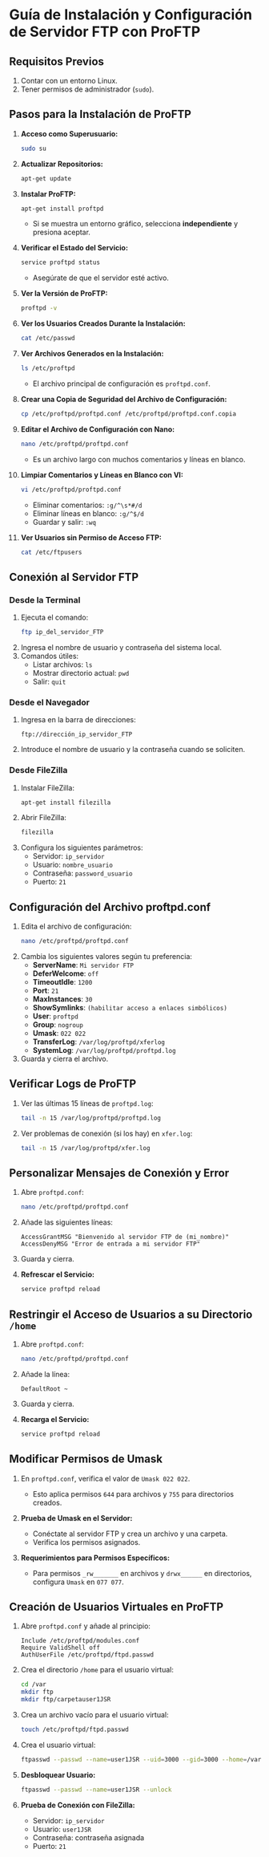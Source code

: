 
# Guía de Instalación y Configuración de Servidor FTP con ProFTP

## Requisitos Previos
1. Contar con un entorno Linux.
2. Tener permisos de administrador (`sudo`).

## Pasos para la Instalación de ProFTP

1. **Acceso como Superusuario:**
   ```bash
   sudo su
   ```

2. **Actualizar Repositorios:**
   ```bash
   apt-get update
   ```

3. **Instalar ProFTP:**
   ```bash
   apt-get install proftpd
   ```
   - Si se muestra un entorno gráfico, selecciona **independiente** y presiona aceptar.

4. **Verificar el Estado del Servicio:**
   ```bash
   service proftpd status
   ```
   - Asegúrate de que el servidor esté activo.

5. **Ver la Versión de ProFTP:**
   ```bash
   proftpd -v
   ```

6. **Ver los Usuarios Creados Durante la Instalación:**
   ```bash
   cat /etc/passwd
   ```

7. **Ver Archivos Generados en la Instalación:**
   ```bash
   ls /etc/proftpd
   ```
   - El archivo principal de configuración es `proftpd.conf`.

8. **Crear una Copia de Seguridad del Archivo de Configuración:**
   ```bash
   cp /etc/proftpd/proftpd.conf /etc/proftpd/proftpd.conf.copia
   ```

9. **Editar el Archivo de Configuración con Nano:**
   ```bash
   nano /etc/proftpd/proftpd.conf
   ```
   - Es un archivo largo con muchos comentarios y líneas en blanco.

10. **Limpiar Comentarios y Líneas en Blanco con VI:**
    ```bash
    vi /etc/proftpd/proftpd.conf
    ```
    - Eliminar comentarios: `:g/^\s*#/d`
    - Eliminar líneas en blanco: `:g/^$/d`
    - Guardar y salir: `:wq`

11. **Ver Usuarios sin Permiso de Acceso FTP:**
    ```bash
    cat /etc/ftpusers
    ```

## Conexión al Servidor FTP

### Desde la Terminal
1. Ejecuta el comando:
   ```bash
   ftp ip_del_servidor_FTP
   ```
2. Ingresa el nombre de usuario y contraseña del sistema local.
3. Comandos útiles:
   - Listar archivos: `ls`
   - Mostrar directorio actual: `pwd`
   - Salir: `quit`

### Desde el Navegador
1. Ingresa en la barra de direcciones:
   ```
   ftp://dirección_ip_servidor_FTP
   ```
2. Introduce el nombre de usuario y la contraseña cuando se soliciten.

### Desde FileZilla
1. Instalar FileZilla:
   ```bash
   apt-get install filezilla
   ```
2. Abrir FileZilla:
   ```bash
   filezilla
   ```
3. Configura los siguientes parámetros:
   - Servidor: `ip_servidor`
   - Usuario: `nombre_usuario`
   - Contraseña: `password_usuario`
   - Puerto: `21`

## Configuración del Archivo proftpd.conf

1. Edita el archivo de configuración:
   ```bash
   nano /etc/proftpd/proftpd.conf
   ```
2. Cambia los siguientes valores según tu preferencia:
   - **ServerName**: `Mi servidor FTP`
   - **DeferWelcome**: `off`
   - **TimeoutIdle**: `1200`
   - **Port**: `21`
   - **MaxInstances**: `30`
   - **ShowSymlinks**: `(habilitar acceso a enlaces simbólicos)`
   - **User**: `proftpd`
   - **Group**: `nogroup`
   - **Umask**: `022 022`
   - **TransferLog**: `/var/log/proftpd/xferlog`
   - **SystemLog**: `/var/log/proftpd/proftpd.log`
3. Guarda y cierra el archivo.

## Verificar Logs de ProFTP

1. Ver las últimas 15 líneas de `proftpd.log`:
   ```bash
   tail -n 15 /var/log/proftpd/proftpd.log
   ```

2. Ver problemas de conexión (si los hay) en `xfer.log`:
   ```bash
   tail -n 15 /var/log/proftpd/xfer.log
   ```

## Personalizar Mensajes de Conexión y Error

1. Abre `proftpd.conf`:
   ```bash
   nano /etc/proftpd/proftpd.conf
   ```
2. Añade las siguientes líneas:
   ```plaintext
   AccessGrantMSG "Bienvenido al servidor FTP de (mi_nombre)"
   AccessDenyMSG "Error de entrada a mi servidor FTP"
   ```
3. Guarda y cierra.

4. **Refrescar el Servicio:**
   ```bash
   service proftpd reload
   ```

## Restringir el Acceso de Usuarios a su Directorio `/home`

1. Abre `proftpd.conf`:
   ```bash
   nano /etc/proftpd/proftpd.conf
   ```
2. Añade la línea:
   ```plaintext
   DefaultRoot ~
   ```
3. Guarda y cierra.

4. **Recarga el Servicio:**
   ```bash
   service proftpd reload
   ```

## Modificar Permisos de Umask

1. En `proftpd.conf`, verifica el valor de `Umask 022 022`.
   - Esto aplica permisos `644` para archivos y `755` para directorios creados.

2. **Prueba de Umask en el Servidor:**
   - Conéctate al servidor FTP y crea un archivo y una carpeta.
   - Verifica los permisos asignados.

3. **Requerimientos para Permisos Específicos:**
   - Para permisos `_rw_______` en archivos y `drwx______` en directorios, configura `Umask` en `077 077`.

## Creación de Usuarios Virtuales en ProFTP

1. Abre `proftpd.conf` y añade al principio:
   ```plaintext
   Include /etc/proftpd/modules.conf
   Require ValidShell off
   AuthUserFile /etc/proftpd/ftpd.passwd
   ```

2. Crea el directorio `/home` para el usuario virtual:
   ```bash
   cd /var
   mkdir ftp
   mkdir ftp/carpetauser1JSR
   ```

3. Crea un archivo vacío para el usuario virtual:
   ```bash
   touch /etc/proftpd/ftpd.passwd
   ```

4. Crea el usuario virtual:
   ```bash
   ftpasswd --passwd --name=user1JSR --uid=3000 --gid=3000 --home=/var/ftp/carpetauser1JSR --shell=/bin/false
   ```

5. **Desbloquear Usuario:**
   ```bash
   ftpasswd --passwd --name=user1JSR --unlock
   ```

6. **Prueba de Conexión con FileZilla:**
   - Servidor: `ip_servidor`
   - Usuario: `user1JSR`
   - Contraseña: contraseña asignada
   - Puerto: `21`
